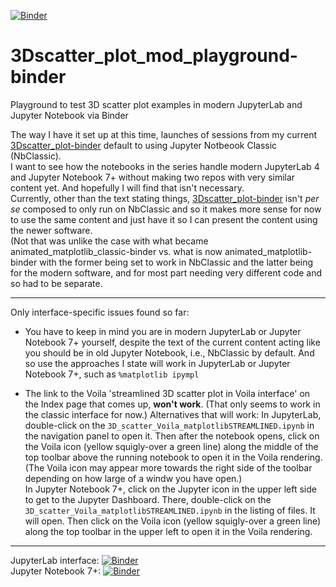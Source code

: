 [![Binder](https://mybinder.org/badge_logo.svg)](https://mybinder.org/v2/gh/fomightez/3Dscatter_plot_mod_playground-binder/main?urlpath=%2Flab%2Ftree%2Findex.ipynb)

# 3Dscatter_plot_mod_playground-binder
Playground to test 3D scatter plot examples in modern JupyterLab and Jupyter Notebook via Binder

The way I have it set up at this time, launches of sessions from my current [3Dscatter_plot-binder](https://github.com/fomightez/3Dscatter_plot-binder) default to using Jupyter Notbeook Classic (NbClassic).  
I want to see how the notebooks in the series handle modern JupyterLab 4 and Jupyter Notebook 7+ without making two repos with very similar content yet. And hopefully I will find that isn't necessary.       
Currently, other than the text stating things, [3Dscatter_plot-binder](https://github.com/fomightez/3Dscatter_plot-binder) isn't *per se* composed to only run on NbClassic and so it makes more sense for now to use the same content and just have it so I can present the content using the newer software.  
(Not that was unlike the case with what became animated_matplotlib_classic-binder vs. what is now animated_matplotlib-binder with the former being set to work in NbClassic and the latter being for the modern software, and for most part needing very different code and so had to be separate.

------

Only interface-specific issues found so far:

- You have to keep in mind you are in modern JupyterLab or Jupyter Notebook 7+ yourself, despite the text of the current content acting like you should be in old Jupyter Notebook, i.e., NbClassic by default. And so use the approaches I state will work in JupyterLab or Jupyter Notebook 7+, such as `%matplotlib ipympl`

- The link to the Voila 'streamlined 3D scatter plot in Voila interface' on the Index page that comes up, **won't work**. (That only seems to work in the classic interface for now.) 
	Alternatives that will work:
	In JupyterLab, double-click on the `3D_scatter_Voila_matplotlibSTREAMLINED.ipynb` in the navigation panel to open it. Then after the notebook opens, click on the Voila icon (yellow squigly-over a green line) along the middle of the top toolbar above the running notebook to open it in the Voila rendering. (The Voila icon may appear more towards the right side of the toolbar depending on how large of a windw you have open.)    
	In Jupyter Notebook 7+, click on the Jupyter icon in the upper left side to get to the Jupyter Dashboard. There, double-click on the `3D_scatter_Voila_matplotlibSTREAMLINED.ipynb` in the listing of files. It will open. Then click on the Voila icon (yellow squigly-over a green line) along the top toolbar in the upper left to open it in the Voila rendering.  

------


JupyterLab interface: [![Binder](https://mybinder.org/badge_logo.svg)](https://mybinder.org/v2/gh/fomightez/3Dscatter_plot_mod_playground-binder/main?urlpath=%2Flab%2Ftree%2Findex.ipynb)  
Jupyter Notebook 7+:  [![Binder](https://mybinder.org/badge_logo.svg)](https://mybinder.org/v2/gh/fomightez/3Dscatter_plot_mod_playground-binder/main?urlpath=%2Ftree%2Findex.ipynb)
